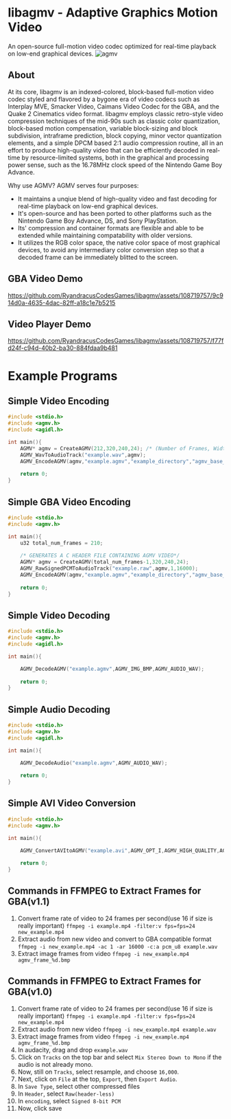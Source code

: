 # libagmv - Adaptive Graphics Motion Video
An open-source full-motion video codec optimized for real-time playback on low-end graphical devices.
![agmv](https://github.com/RyandracusCodesGames/libagmv/assets/108719757/9cbb12b4-4a41-40e5-9fb7-9ba0fb9427cd)

## About
At its core, libagmv is an indexed-colored, block-based full-motion video codec styled and flavored by a bygone era
of video codecs such as Interplay MVE, Smacker Video, Caimans Video Codec for the GBA, and the Quake 2 Cinematics video format.
libagmv employs classic retro-style video compression techniques of the mid-90s such as classic color quantization, block-based motion compensation, 
variable block-sizing and block subdivision, intraframe prediction, block copying, minor vector quantization elements, and a simple DPCM based 2:1 audio compression
routine, all in an effort to produce high-quality video that can be efficiently decoded in real-time by resource-limited systems, both in the graphical and processing power sense,
such as the 16.78MHz clock speed of the Nintendo Game Boy Advance.

Why use AGMV? AGMV serves four purposes:

* It maintains a unqiue blend of high-quality video and fast decoding for real-time playback on low-end graphical devices.
* It's open-source and has been ported to other platforms such as the Nintendo Game Boy Advance, DS, and Sony PlayStation.
* Its' compression and container formats are flexible and able to be extended while maintaining compatability with older versions.
* It utilizes the RGB color space, the native color space of most graphical devices, to avoid any intermediary color conversion step so that a decoded frame can be immediately blitted to the screen.
	
## GBA Video Demo

https://github.com/RyandracusCodesGames/libagmv/assets/108719757/9c914d0a-4635-4dac-82ff-a18c1e7b5215

## Video Player Demo

https://github.com/RyandracusCodesGames/libagmv/assets/108719757/f77fd24f-c94d-40b2-ba30-884fdaa9b481

# Example Programs

## Simple Video Encoding
```c
#include <stdio.h>
#include <agmv.h>
#include <agidl.h>

int main(){
	AGMV* agmv = CreateAGMV(212,320,240,24); /* (Number of Frames, Width, Height, Frames per Second) */
	AGMV_WavToAudioTrack("example.wav",agmv);
	AGMV_EncodeAGMV(agmv,"example.agmv","example_directory","agmv_base_name",AGMV_IMG_BMP,1,212,320,240,24,AGMV_OPT_III,AGMV_HIGH_QUALITY,AGMV_LZSS_COMPRESSION);
	
	return 0;
}

```
## Simple GBA Video Encoding
```c
#include <stdio.h>
#include <agmv.h>

int main(){
	u32 total_num_frames = 210;
 	
 	/* GENERATES A C HEADER FILE CONTAINING AGMV VIDEO*/
	AGMV* agmv = CreateAGMV(total_num_frames-1,320,240,24);
	AGMV_RawSignedPCMToAudioTrack("example.raw",agmv,1,16000);
	AGMV_EncodeAGMV(agmv,"example.agmv","example_directory","agmv_base_name",AGMV_IMG_BMP,1,total_num_frames,320,240,24,AGMV_OPT_GBA_I,AGMV_MID_QUALITY,AGMV_LZSS_COMPRESSION);
	
	return 0;
}
```
## Simple Video Decoding
```c
#include <stdio.h>
#include <agmv.h>
#include <agidl.h>

int main(){

	AGMV_DecodeAGMV("example.agmv",AGMV_IMG_BMP,AGMV_AUDIO_WAV);
	
	return 0;
}

```
## Simple Audio Decoding
```c
#include <stdio.h>
#include <agmv.h>
#include <agidl.h>

int main(){

	AGMV_DecodeAudio("example.agmv",AGMV_AUDIO_WAV);
	
	return 0;
}

```
## Simple AVI Video Conversion
```c
#include <stdio.h>
#include <agmv.h>

int main(){

	AGMV_ConvertAVItoAGMV("example.avi",AGMV_OPT_I,AGMV_HIGH_QUALITY,AGMV_NONE_COMPRESSION);
	
	return 0;
}

```
## Commands in FFMPEG to Extract Frames for GBA(v1.1)
1. Convert frame rate of video to 24 frames per second(use 16 if size is really important) ```ffmpeg -i example.mp4 -filter:v fps=fps=24 new_example.mp4```
2. Extract audio from new video and convert to GBA compatible format ```ffmpeg -i new_example.mp4 -ac 1 -ar 16000 -c:a pcm_u8 example.wav```
3. Extract image frames from video ```ffmpeg -i new_example.mp4 agmv_frame_%d.bmp```

## Commands in FFMPEG to Extract Frames for GBA(v1.0)
1. Convert frame rate of video to 24 frames per second(use 16 if size is really important) ```ffmpeg -i example.mp4 -filter:v fps=fps=24 new_example.mp4```
2. Extract audio from new video ```ffmpeg -i new_example.mp4 example.wav```
3. Extract image frames from video ```ffmpeg -i new_example.mp4 agmv_frame_%d.bmp```
4. In audacity, drag and drop ```example.wav```
5. Click on ```Tracks``` on the top bar and select ```Mix Stereo Down to Mono``` if the audio is not already mono.
6. Now, still on ```Tracks```, select resample, and choose ```16,000```.
7. Next, click on ```File``` at the top, ```Export```, then ```Export Audio```.
8. In ```Save Type```, select other compressed files
9. In ```Header```, select ```Raw(header-less)```
10. In ```encoding```, select ```Signed 8-bit PCM```
11. Now, click save

